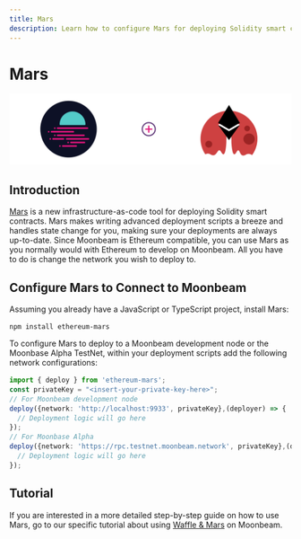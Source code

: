 ```yaml
---
title: Mars
description: Learn how to configure Mars for deploying Solidity smart contracts to either a locally running Moonbeam development node or the Moonbase Alpha TestNet.
---
```


# Mars

![Mars Introduction](/images/waffle-mars/mars-banner.png)
## Introduction

[Mars](https://github.com/EthWorks/Mars) is a new infrastructure-as-code tool for deploying Solidity smart contracts. Mars makes writing advanced deployment scripts a breeze and handles state change for you, making sure your deployments are always up-to-date. Since Moonbeam is Ethereum compatible, you can use Mars as you normally would with Ethereum to develop on Moonbeam. All you have to do is change the network you wish to deploy to. 

## Configure Mars to Connect to Moonbeam

Assuming you already have a JavaScript or TypeScript project, install Mars:

```
npm install ethereum-mars
```

To configure Mars to deploy to a Moonbeam development node or the Moonbase Alpha TestNet, within your deployment scripts add the following network configurations:

```typescript
import { deploy } from 'ethereum-mars';
const privateKey = "<insert-your-private-key-here>";
// For Moonbeam development node
deploy({network: 'http://localhost:9933', privateKey},(deployer) => {
  // Deployment logic will go here
});
// For Moonbase Alpha
deploy({network: 'https://rpc.testnet.moonbeam.network', privateKey},(deployer) => {
  // Deployment logic will go here
});
```

## Tutorial

If you are interested in a more detailed step-by-step guide on how to use Mars, go to our specific tutorial about using [Waffle & Mars](/tutorials/moonbase-alpha/waffle-&-mars/) on Moonbeam.